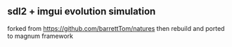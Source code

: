  ## sdl2 + imgui  evolution simulation
 
 forked from https://github.com/barrettTom/natures then rebuild and ported to magnum framework
 
 
